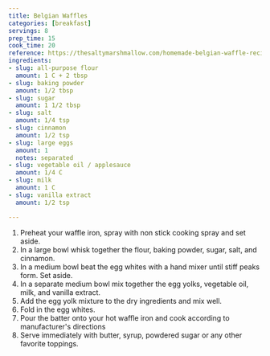 ```yaml
---
title: Belgian Waffles
categories: [breakfast]
servings: 8
prep_time: 15
cook_time: 20
reference: https://thesaltymarshmallow.com/homemade-belgian-waffle-recipe/#recipe
ingredients:
- slug: all-purpose flour
  amount: 1 C + 2 tbsp
- slug: baking powder
  amount: 1/2 tbsp
- slug: sugar
  amount: 1 1/2 tbsp
- slug: salt
  amount: 1/4 tsp
- slug: cinnamon
  amount: 1/2 tsp
- slug: large eggs
  amount: 1
  notes: separated
- slug: vegetable oil / applesauce
  amount: 1/4 C
- slug: milk
  amount: 1 C
- slug: vanilla extract
  amount: 1/2 tsp

---
```


1. Preheat your waffle iron, spray with non stick cooking spray and set aside.
2. In a large bowl whisk together the flour, baking powder, sugar, salt, and cinnamon.
3. In a medium bowl beat the egg whites with a hand mixer until stiff peaks form. Set aside.
4. In a separate medium bowl mix together the egg yolks, vegetable oil, milk, and vanilla extract.
5. Add the egg yolk mixture to the dry ingredients and mix well.
6. Fold in the egg whites.
7. Pour the batter onto your hot waffle iron and cook according to manufacturer's directions
8. Serve immediately with butter, syrup, powdered sugar or any other favorite toppings.
